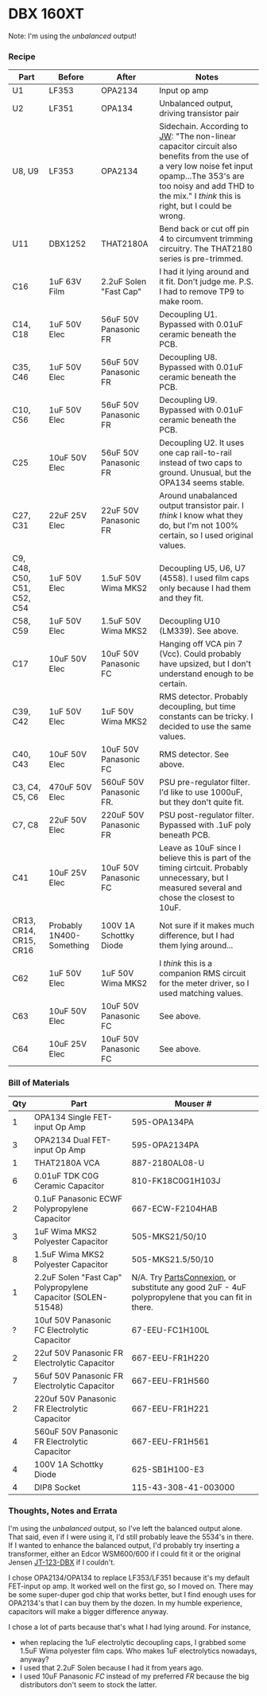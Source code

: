 # DBX 160XT

Note: I'm using the _unbalanced_ output!

### Recipe

| Part | Before  | After     | Notes |
| ---- | ------- | --------- | ----- |
| U1   | LF353   | OPA2134   | Input op amp |
| U2   | LF351   | OPA134    | Unbalanced output, driving transistor pair |
| U8, U9 | LF353   | OPA2134   | Sidechain. According to [JW](http://www.gearslutz.com/board/geekslutz-forum/53182-dbx-160xt-mods-schematic.html): "The non-linear capacitor circuit also benefits from the use of a very low noise fet input opamp...The 353's are too noisy and add THD to the mix." I _think_ this is right, but I could be wrong. |
| U11  | DBX1252 | THAT2180A | Bend back or cut off pin 4 to circumvent trimming circuitry. The THAT2180 series is pre-trimmed. |
| C16  | 1uF 63V Film | 2.2uF Solen "Fast Cap" | I had it lying around and it fit. Don't judge me. P.S. I had to remove TP9 to make room. |
| C14, C18 | 1uF 50V Elec | 56uF 50V Panasonic FR | Decoupling U1. Bypassed with 0.01uF ceramic beneath the PCB. |
| C35, C46 | 1uF 50V Elec | 56uF 50V Panasonic FR | Decoupling U8. Bypassed with 0.01uF ceramic beneath the PCB. |
| C10, C56 | 1uF 50V Elec | 56uF 50V Panasonic FR | Decoupling U9. Bypassed with 0.01uF ceramic beneath the PCB. |
| C25 | 10uF 50V Elec | 56uF 50V Panasonic FR | Decoupling U2. It uses one cap rail-to-rail instead of two caps to ground. Unusual, but the OPA134 seems stable. |
| C27, C31 | 22uF 25V Elec | 22uF 50V Panasonic FR | Around unabalanced output transistor pair. I _think_ I know what they do, but I'm not 100% certain, so I used original values. |
| C9, C48, C50, C51, C52, C54 | 1uF 50V Elec | 1.5uF 50V Wima MKS2 | Decoupling U5, U6, U7 (4558). I used film caps only because I had them and they fit. |
| C58, C59 | 1uF 50V Elec | 1.5uF 50V Wima MKS2 | Decoupling U10 (LM339). See above. |
| C17 | 10uF 50V Elec | 10uF 50V Panasonic FC | Hanging off VCA pin 7 (Vcc). Could probably have upsized, but I don't understand enough to be certain. |
| C39, C42 | 1uF 50V Elec | 1uF 50V Wima MKS2 | RMS detector. Probably decoupling, but time constants can be tricky. I decided to use the same values. |
| C40, C43 | 10uF 50V Elec | 10uF 50V Panasonic FC | RMS detector. See above. |
| C3, C4, C5, C6 | 470uF 50V Elec | 560uF 50V Panasonic FR. | PSU pre-regulator filter. I'd like to use 1000uF, but they don't quite fit. |
| C7, C8 | 22uF 50V Elec | 220uF 50V Panasonic FR | PSU post-regulator filter. Bypassed with .1uF poly beneath PCB. |
| C41 | 10uF 25V Elec | 10uF 50V Panasonic FC | Leave as 10uF since I believe this is part of the timing cirtcuit. Probably unnecessary, but I measured several and chose the closest to 10uF. |
| CR13, CR14, CR15, CR16   | Probably 1N400-Something | 100V 1A Schottky Diode | Not sure if it makes much difference, but I had them lying around... |
| C62 | 1uF 50V Elec | 1uF 50V Wima MKS2 |  I _think_ this is a companion RMS circuit for the meter driver, so I used matching values. |
| C63 | 10uF 50V Elec | 10uF 50V Panasonic FC |  See above. |
| C64 | 10uF 25V Elec | 10uF 50V Panasonic FC | See above. |

### Bill of Materials

| Qty | Part  | Mouser #  |
| --- | --------------- | --------- |
| 1   | OPA134 Single FET-input Op Amp | 595-OPA134PA  |
| 3   | OPA2134  Dual FET-input Op Amp   | 595-OPA2134PA |
| 1   | THAT2180A VCA | 887-2180AL08-U |
| 6   | 0.01uF TDK C0G Ceramic Capacitor | 810-FK18C0G1H103J |
| 2   | 0.1uF Panasonic ECWF Polypropylene Capacitor | 667-ECW-F2104HAB |
| 3   | 1uF Wima MKS2 Polyester Capacitor | 505-MKS21/50/10 |
| 8   | 1.5uF Wima MKS2 Polyester Capacitor | 505-MKS21.5/50/10 |
| 1 | 2.2uF Solen "Fast Cap" Polypropylene Capacitor (SOLEN-51548) | N/A. Try [PartsConnexion](http://www.partsconnexion.com/capacitor_film_solen_pb.html), or substitute any good 2uF - 4uF polypropylene that you can fit in there. |
| ? | 10uf 50V Panasonic FC Electrolytic Capacitor | 67-EEU-FC1H100L |
| 2 | 22uf 50V Panasonic FR Electrolytic Capacitor | 667-EEU-FR1H220 |
| 7 | 56uf 50V Panasonic FR Electrolytic Capacitor | 667-EEU-FR1H560 |
| 2 | 220uf 50V Panasonic FR Electrolytic Capacitor | 667-EEU-FR1H221 |
| 4 | 560uF 50V Panasonic FR Electrolytic Capacitor | 667-EEU-FR1H561 |
| 4 | 100V 1A Schottky Diode | 625-SB1H100-E3 |
| 4 | DIP8 Socket | 115-43-308-41-003000 |

### Thoughts, Notes and Errata

I'm using the _unbalanced_ output, so I've left the balanced output alone. That said, even if I were using it, I'd still probably leave the 5534's in there. If I wanted to enhance the balanced output, I'd probably try inserting a transformer, either an Edcor WSM600/600 if I could fit it or the original Jensen [JT-123-DBX](http://www.jensen-transformers.com/datashts/123dbx.pdf) if I couldn't.

I chose OPA2134/OPA134 to replace LF353/LF351 because it's my default FET-input op amp. It worked well on the first go, so I moved on. There may be some super-duper god chip that works better, but I find enough uses for OPA2134's that I can buy them by the dozen. In my humble experience, capacitors will make a bigger difference anyway.

I chose a lot of parts because that's what I had lying around. For instance, 
* when replacing the 1uF electrolytic decoupling caps, I grabbed some 1.5uF Wima polyester film caps. Who makes 1uF electrolytics nowadays, anyway? 
* I used that 2.2uF Solen because I had it from years ago. 
* I used 10uF Panasonic _FC_ instead of my preferred _FR_ because the big distributors don't seem to stock the latter.


